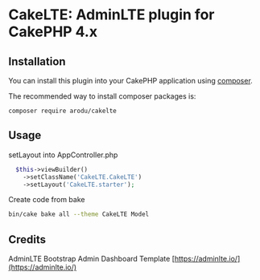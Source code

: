 # CakeLTE: AdminLTE plugin for CakePHP 4.x

## Installation

You can install this plugin into your CakePHP application using [composer](https://getcomposer.org).

The recommended way to install composer packages is:
```
composer require arodu/cakelte
```
## Usage

setLayout into AppController.php
```php
  $this->viewBuilder()
    ->setClassName('CakeLTE.CakeLTE')
    ->setLayout('CakeLTE.starter');
```

Create code from bake
```bash
bin/cake bake all --theme CakeLTE Model
```

## Credits
AdminLTE Bootstrap Admin Dashboard Template [https://adminlte.io/](https://adminlte.io/)
